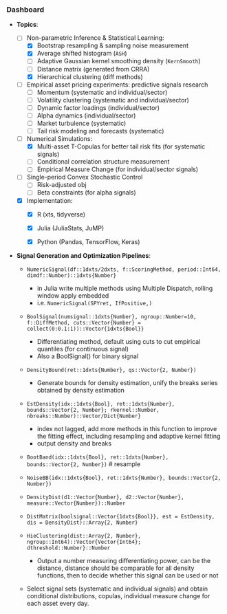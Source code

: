 ### Dashboard

- **Topics**:

  - [ ] Non-parametric Inference & Statistical Learning: 
    - [x] Bootstrap resampling & sampling noise measurement
    - [x] Average shifted histogram (`ASH`)
    - [ ] Adaptive Gaussian kernel smoothing density (`KernSmooth`)
    - [ ] Distance matrix (generated from CRRA)
    - [x] Hierarchical clustering (diff methods)
  - [ ] Empirical asset pricing experiments: predictive signals research 
    - [ ] Momentum (systematic and individual/sector)
    - [ ] Volatility clustering (systematic and individual/sector)
    - [ ] Dynamic factor loadings (individual/sector)
    - [ ] Alpha dynamics (individual/sector)
    - [ ] Market turbulence (systematic)
    - [ ] Tail risk modeling and forecasts (systematic)
  - [ ] Numerical Simulations: 
    - [x] Multi-asset T-Copulas for better tail risk fits (for systematic signals)
    - [ ] Conditional correlation structure measurement
    - [ ] Empirical Measure Change (for individual/sector signals)
  - [ ] Single-period Convex Stochastic Control
    - [ ] Risk-adjusted obj
    - [ ] Beta constraints (for alpha signals)
  - [x] Implementation: 
    - [x] R (xts, tidyverse)
    - [x] Julia (JuliaStats, JuMP)
    - [x] Python (Pandas, TensorFlow, Keras)




- **Signal Generation and Optimization Pipelines**:

  - `NumericSignal(df::1dxts/2dxts, f::ScoringMethod, period::Int64, dimdf::Number)::1dxts{Number}` 

    - in Julia write multiple methods using Multiple Dispatch, rolling window apply embedded
    - i.e. `NumericSignal(SPYret, IfPositive,)`

  - `BoolSignal(numsignal::1dxts{Number}, ngroup::Number=10, f::DiffMethod, cuts::Vector{Number} = collect(0:0.1:1))::Vector{1dxts{Bool}}` 
    - Differentiating method, default using cuts to cut empirical quantiles (for continuous signal)
    - Also a BoolSignal() for binary signal

  - `DensityBound(ret::1dxts{Number}, qs::Vector{2, Number})` 

    - Generate bounds for density estimation, unify the breaks series obtained by density estimation

  - `EstDensity(idx::1dxts{Bool}, ret::1dxts{Number}, bounds::Vector{2, Number}; rkernel::Number, nbreaks::Number)::Vector/Dict{Number}` 
    - index not lagged, add more methods in this function to improve the fitting effect, including resampling and adaptive kernel fitting
    - output density and breaks

  - `BootBand(idx::1dxts{Bool}, ret::1dxts{Number}, bounds::Vector{2, Number})` # resample 

  - `NoiseBB(idx::1dxts{Bool}, ret::1dxts{Number}, bounds::Vector{2, Number})`

  - `DensityDist(d1::Vector{Number}, d2::Vector{Number}, measure::Vector{Number})::Number`

  - `DistMatrix(boolsignal::Vector{1dxts{Bool}}, est = EstDensity, dis = DensityDist)::Array{2, Number}`

  - `HieClustering(dist::Array{2, Number}, ngroup::Int64)::Vector{Vector{Int64}; dthreshold::Number}::Number` 

    - Output a number measuring differentiating power, can be the distance, distance should be comparable for all density functions, then to decide whether this signal can be used or not

  - Select signal sets (systematic and individual signals) and obtain conditional distributions, copulas, individual measure change for each asset every day.

     





